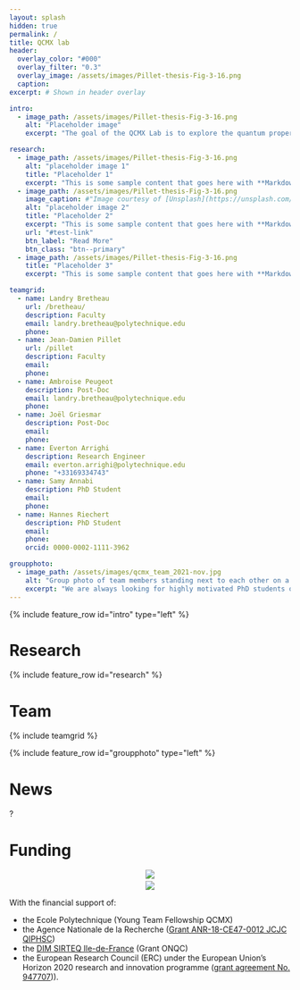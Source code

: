 ```yaml
---
layout: splash
hidden: true
permalink: /
title: QCMX lab
header:
  overlay_color: "#000"
  overlay_filter: "0.3"
  overlay_image: /assets/images/Pillet-thesis-Fig-3-16.png
  caption:
excerpt: # Shown in header overlay

intro:
  - image_path: /assets/images/Pillet-thesis-Fig-3-16.png
    alt: "Placeholder image"
    excerpt: "The goal of the QCMX Lab is to explore the quantum properties of electronic circuits and matter. Our strategy consists in coupling superconducting circuits normally used to process quantum information to materials in order to probe their quantum properties and discover new electronic states of matter. This could make it possible to identify new carriers of quantum information and to simulate complex many-body quantum problems."

research:
  - image_path: /assets/images/Pillet-thesis-Fig-3-16.png
    alt: "placeholder image 1"
    title: "Placeholder 1"
    excerpt: "This is some sample content that goes here with **Markdown** formatting."
  - image_path: /assets/images/Pillet-thesis-Fig-3-16.png
    image_caption: #"Image courtesy of [Unsplash](https://unsplash.com/)"
    alt: "placeholder image 2"
    title: "Placeholder 2"
    excerpt: "This is some sample content that goes here with **Markdown** formatting."
    url: "#test-link"
    btn_label: "Read More"
    btn_class: "btn--primary"
  - image_path: /assets/images/Pillet-thesis-Fig-3-16.png
    title: "Placeholder 3"
    excerpt: "This is some sample content that goes here with **Markdown** formatting."

teamgrid:
  - name: Landry Bretheau
    url: /bretheau/
    description: Faculty
    email: landry.bretheau@polytechnique.edu
    phone:
  - name: Jean-Damien Pillet
    url: /pillet
    description: Faculty
    email:
    phone:
  - name: Ambroise Peugeot
    description: Post-Doc
    email: landry.bretheau@polytechnique.edu
    phone:
  - name: Joël Griesmar
    description: Post-Doc
    email:
    phone:
  - name: Everton Arrighi
    description: Research Engineer
    email: everton.arrighi@polytechnique.edu
    phone: "+33169334743"
  - name: Samy Annabi
    description: PhD Student
    email:
    phone:
  - name: Hannes Riechert
    description: PhD Student
    email:
    phone:
    orcid: 0000-0002-1111-3962

groupphoto:
  - image_path: /assets/images/qcmx_team_2021-nov.jpg
    alt: "Group photo of team members standing next to each other on a terrace."
    excerpt: "We are always looking for highly motivated PhD students or postdocs. Please contact us by email."
---
```


{% include feature_row id="intro" type="left" %}

# Research

{% include feature_row id="research" %}

# Team

{% include teamgrid %}

{% include feature_row id="groupphoto" type="left" %}

<!--<img src="{{ site.url }}{{ site.baseurl }}/assets/images/qcmx_team_2021-nov.jpg" alt="Group photo of team members standing next to each other on a terrace." style="width:200px" class="align-left"> -->


# News

?

# Funding

<div class="align-right" style="text-align: center">
  <img src="{{ site.url }}{{ site.baseurl }}/assets/images/logo_erc.png" style="margin-bottom: 0.3em"><br>
  <img src="{{ site.url }}{{ site.baseurl }}/assets/images/logo_anr.png" style="">
</div>

With the financial support of:

  - the Ecole Polytechnique (Young Team Fellowship QCMX)
  - the Agence Nationale de la Recherche ([Grant ANR-18-CE47-0012 JCJC QIPHSC](https://anr.fr/Project-ANR-18-CE47-0012))
  - the [DIM SIRTEQ Ile-de-France](https://www.sirteq.org/en/SIRTEQ) (Grant ONQC)
  - the European Research Council (ERC) under the European Union’s Horizon 2020 research and innovation programme ([grant agreement No. 947707](https://cordis.europa.eu/project/id/947707))).
